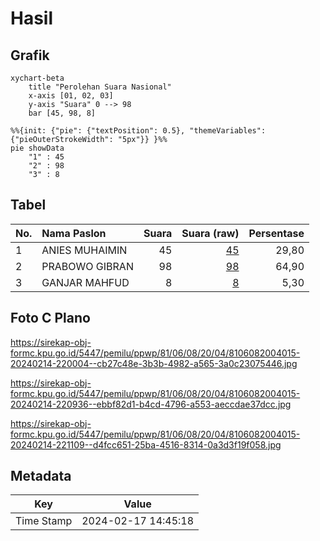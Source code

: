 # Hasil

## Grafik

```mermaid
xychart-beta
    title "Perolehan Suara Nasional"
    x-axis [01, 02, 03]
    y-axis "Suara" 0 --> 98
    bar [45, 98, 8]
```

```mermaid
%%{init: {"pie": {"textPosition": 0.5}, "themeVariables": {"pieOuterStrokeWidth": "5px"}} }%%
pie showData
    "1" : 45
    "2" : 98
    "3" : 8
```

## Tabel

| No. | Nama Paslon    | Suara | Suara (raw) | Persentase |
|:--- |:-------------- | -----:| -----------:| ----------:|
| 1   | ANIES MUHAIMIN | 45    | [45][p-1]   | 29,80      |
| 2   | PRABOWO GIBRAN | 98    | [98][p-2]   | 64,90      |
| 3   | GANJAR MAHFUD  | 8     | [8][p-3]    | 5,30       |


[p-1]: https://github.com/gigit-pemilu/pemilu-2024/blob/main/pilpres/hitung-suara/sub/81-maluku/sub/06-seram-bagian-barat/sub/08-huamual/sub/2004-iha/sub/015-tps/sub/paslon-1.txt
[p-2]: https://github.com/gigit-pemilu/pemilu-2024/blob/main/pilpres/hitung-suara/sub/81-maluku/sub/06-seram-bagian-barat/sub/08-huamual/sub/2004-iha/sub/015-tps/sub/paslon-2.txt
[p-3]: https://github.com/gigit-pemilu/pemilu-2024/blob/main/pilpres/hitung-suara/sub/81-maluku/sub/06-seram-bagian-barat/sub/08-huamual/sub/2004-iha/sub/015-tps/sub/paslon-3.txt

## Foto C Plano

https://sirekap-obj-formc.kpu.go.id/5447/pemilu/ppwp/81/06/08/20/04/8106082004015-20240214-220004--cb27c48e-3b3b-4982-a565-3a0c23075446.jpg

https://sirekap-obj-formc.kpu.go.id/5447/pemilu/ppwp/81/06/08/20/04/8106082004015-20240214-220936--ebbf82d1-b4cd-4796-a553-aeccdae37dcc.jpg

https://sirekap-obj-formc.kpu.go.id/5447/pemilu/ppwp/81/06/08/20/04/8106082004015-20240214-221109--d4fcc651-25ba-4516-8314-0a3d3f19f058.jpg


## Metadata

| Key        | Value               |
| ---------- | ------------------- |
| Time Stamp | 2024-02-17 14:45:18 |




